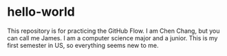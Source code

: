 # hello-world
This repository is for practicing the GitHub Flow.
I am Chen Chang, but you can call me James. I am a computer science major and a junior. This is my first semester in US, so everything seems new to me.
